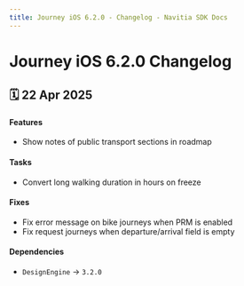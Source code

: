 ```yaml
---
title: Journey iOS 6.2.0 - Changelog - Navitia SDK Docs
---
```


# Journey iOS 6.2.0 Changelog

<h2>🗓 22 Apr 2025</h2>

#### Features
- Show notes of public transport sections in roadmap

#### Tasks
- Convert long walking duration in hours on freeze

#### Fixes 
- Fix error message on bike journeys when PRM is enabled
- Fix request journeys when departure/arrival field is empty

#### Dependencies
- `DesignEngine` -> `3.2.0`
